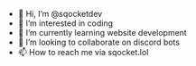 - 👋 Hi, I’m @sqocketdev
- 👀 I’m interested in coding
- 🌱 I’m currently learning website development 
- 💞️ I’m looking to collaborate on discord bots
- 📫 How to reach me via sqocket.lol
